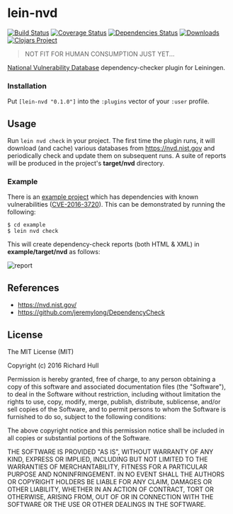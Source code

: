 # lein-nvd
[![Build Status](https://travis-ci.org/rm-hull/lein-nvd.svg?branch=master)](http://travis-ci.org/rm-hull/lein-nvd) [![Coverage Status](https://coveralls.io/repos/rm-hull/lein-nvd/badge.svg?branch=master)](https://coveralls.io/r/rm-hull/lein-nvd?branch=master) [![Dependencies Status](https://jarkeeper.com/rm-hull/lein-nvd/status.svg)](https://jarkeeper.com/rm-hull/lein-nvd) [![Downloads](https://jarkeeper.com/rm-hull/lein-nvd/downloads.svg)](https://jarkeeper.com/rm-hull/lein-nvd) [![Clojars Project](https://img.shields.io/clojars/v/lein-nvd.svg)](https://clojars.org/lein-nvd)

> NOT FIT FOR HUMAN CONSUMPTION JUST YET...

[National Vulnerability Database](https://nvd.nist.gov/) dependency-checker plugin for Leiningen.

### Installation

Put `[lein-nvd "0.1.0"]` into the `:plugins` vector of your `:user` profile.

## Usage

Run `lein nvd check` in your project. The first time the plugin runs, it
will download (and cache) various databases from https://nvd.nist.gov and
periodically check and update them on subsequent runs. A suite of reports
will be produced in the project's **target/nvd** directory.

### Example

There is an [example project](https://github.com/rm-hull/lein-nvd/blob/master/example/project.clj)
which has dependencies with known vulnerabilities ([CVE-2016-3720](https://web.nvd.nist.gov/view/vuln/detail?vulnId=CVE-2016-3720)).
This can be demonstrated by running the following:

    $ cd example
    $ lein nvd check

This will create dependency-check reports (both HTML & XML) in **example/target/nvd**
as follows:

![report](https://raw.githubusercontent.com/rm-hull/lein-nvd/master/example/report.png)

## References

* https://nvd.nist.gov/
* https://github.com/jeremylong/DependencyCheck

## License

The MIT License (MIT)

Copyright (c) 2016 Richard Hull

Permission is hereby granted, free of charge, to any person obtaining a copy of
this software and associated documentation files (the "Software"), to deal in
the Software without restriction, including without limitation the rights to
use, copy, modify, merge, publish, distribute, sublicense, and/or sell copies of
the Software, and to permit persons to whom the Software is furnished to do so,
subject to the following conditions:

The above copyright notice and this permission notice shall be included in all
copies or substantial portions of the Software.

THE SOFTWARE IS PROVIDED "AS IS", WITHOUT WARRANTY OF ANY KIND, EXPRESS OR
IMPLIED, INCLUDING BUT NOT LIMITED TO THE WARRANTIES OF MERCHANTABILITY, FITNESS
FOR A PARTICULAR PURPOSE AND NONINFRINGEMENT. IN NO EVENT SHALL THE AUTHORS OR
COPYRIGHT HOLDERS BE LIABLE FOR ANY CLAIM, DAMAGES OR OTHER LIABILITY, WHETHER
IN AN ACTION OF CONTRACT, TORT OR OTHERWISE, ARISING FROM, OUT OF OR IN
CONNECTION WITH THE SOFTWARE OR THE USE OR OTHER DEALINGS IN THE SOFTWARE.
